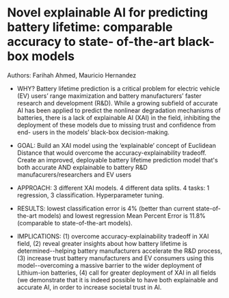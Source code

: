 # Novel explainable AI for predicting battery lifetime: comparable accuracy to state- of-the-art black-box models

Authors: Farihah Ahmed, Mauricio Hernandez

- WHY? Battery lifetime prediction is a critical problem for electric vehicle (EV) users’ range maximization and battery manufacturers’ faster research and development (R&D). While a growing subfield of accurate AI has been applied to predict the nonlinear degradation mechanisms of batteries, there is a lack of explainable AI (XAI) in the field, inhibiting the deployment of these models due to missing trust and confidence from end- users in the models’ black-box decision-making.

- GOAL: Build an XAI model using the ‘explainable’ concept of Euclidean Distance that would overcome the accuracy-explainability tradeoff. Create an improved, deployable battery lifetime prediction model that's both accurate AND explainable to battery R&D manufacurers/researchers and EV users
  

- APPROACH: 3 different XAI models. 4 different data splits. 4 tasks: 1 regression, 3 classification. Hyperparameter tuning.

- RESULTS: lowest classification error is 4% (better than current state-of-the-art models) and lowest regression Mean Percent Error is 11.8% (comparable to state-of-the-art models).

- IMPLICATIONS: (1) overcome accuracy-explainability tradeoff in XAI field, (2) reveal greater insights about how battery lifetime is determined--helping battery manufacturers accelerate the R&D process, (3) increase trust battery manufacturers and EV consumers using this model--overcoming a massive barrier to the wider deployment of Lithium-ion batteries, (4) call for greater deployment of XAI in all fields (we demonstrate that it is indeed possible to have both explainable and accurate AI, in order to increase societal trust in AI.
